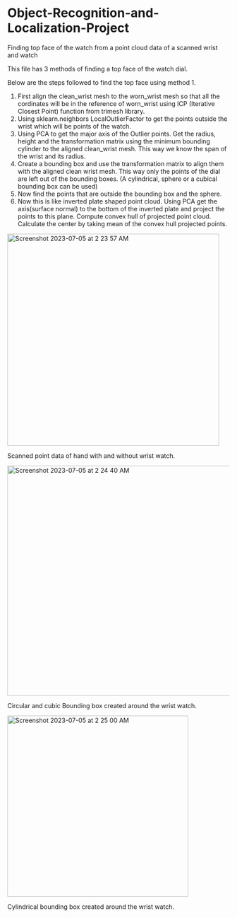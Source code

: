 # Object-Recognition-and-Localization-Project
Finding top face of the watch from a point cloud data of a scanned wrist and watch

This file has 3 methods of finding a top face of the watch dial.

Below are the steps followed to find the top face using method 1.
1. First align the clean_wrist mesh to the worn_wrist mesh so that all the cordinates will be in the reference of worn_wrist using ICP (Iterative Closest Point) function from trimesh library.
2. Using sklearn.neighbors LocalOutlierFactor to get the points outside the wrist which will be points of the watch.
3. Using PCA to get the major axis of the Outlier points. Get the radius, height and the transformation matrix using the minimum bounding cylinder to the aligned clean_wrist mesh. 
This way we know the span of the wrist and its radius.
4. Create a bounding box and use the transformation matrix to align them with the aligned clean wrist mesh. 
This way only the points of the dial are left out of the bounding boxes. (A cylindrical, sphere or a cubical bounding box can be used)
5. Now find the points that are outside the bounding box and the sphere.
6. Now this is like inverted plate shaped point cloud. Using PCA get the axis(surface normal) to the bottom of the inverted plate and project the points to this plane.
Compute convex hull of projected point cloud. Calculate the center by taking mean of the convex hull projected points.

<img width="480" alt="Screenshot 2023-07-05 at 2 23 57 AM" src="https://github.com/PramodThombre/Object-Recognition-and-Localization-Project/assets/61206092/2f7ec2b2-1ba5-4840-9c07-cfd3085831c8">

Scanned point data of hand with and without wrist watch.

<img width="521" alt="Screenshot 2023-07-05 at 2 24 40 AM" src="https://github.com/PramodThombre/Object-Recognition-and-Localization-Project/assets/61206092/e0376462-4fac-4b03-a166-ae028dcdf7cd">

Circular and cubic Bounding box created around the wrist watch.

<img width="410" alt="Screenshot 2023-07-05 at 2 25 00 AM" src="https://github.com/PramodThombre/Object-Recognition-and-Localization-Project/assets/61206092/baf62bba-d55f-45d6-ba64-dbda53656519">

Cylindrical bounding box created around the wrist watch.
